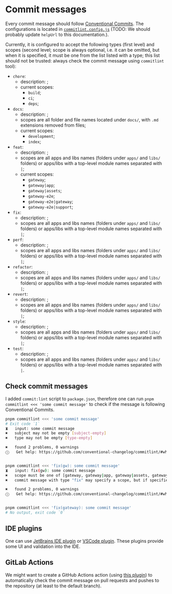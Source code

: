 # Commit messages

Every commit message should follow [Conventional Commits](https://www.conventionalcommits.org/en/v1.0.0/). The configurations is located in [`commitlint.config.js`](/commitlint.config.js) (TODO: We should probably update `helpUrl` to this documentation.).

Currently, it is configured to accept the following types (first level) and scopes (second level; scope is always optional, i.e. it can be omitted, but when it is specified, it must be one from the list listed with a type; this list should not be trusted: always check the commit message using `commitlint` tool):
- `chore`:
   - description: ;
   - current scopes:
      - `build`;
      - `ci`;
      - `deps`;
- `docs`:
   - description: ;
   - scopes are all folder and file names located under `docs/`, with `.md` extensions removed from files;
   - current scopes:
      - `development`;
      - `index`;
- `feat`:
   - description: ;
   - scopes are all apps and libs names (folders under `apps/` and `libs/` folders) or apps/libs with a top-level module names separated with `|`;
   - current scopes:
      - `gateway`;
      - `gateway|app`;
      - `gateway|assets`;
      - `gateway-e2e`;
      - `gateway-e2e|gateway`;
      - `gateway-e2e|support`;
- `fix`:
   - description: ;
   - scopes are all apps and libs names (folders under `apps/` and `libs/` folders) or apps/libs with a top-level module names separated with `|`;
- `perf`:
   - description: ;
   - scopes are all apps and libs names (folders under `apps/` and `libs/` folders) or apps/libs with a top-level module names separated with `|`;
- `refactor`:
   - description: ;
   - scopes are all apps and libs names (folders under `apps/` and `libs/` folders) or apps/libs with a top-level module names separated with `|`;
- `revert`:
   - description: ;
   - scopes are all apps and libs names (folders under `apps/` and `libs/` folders) or apps/libs with a top-level module names separated with `|`;
- `style`:
   - description: ;
   - scopes are all apps and libs names (folders under `apps/` and `libs/` folders) or apps/libs with a top-level module names separated with `|`;
- `test`:
   - description: ;
   - scopes are all apps and libs names (folders under `apps/` and `libs/` folders) or apps/libs with a top-level module names separated with `|`.

## Check commit messages

I added `commit:lint` script to `package.json`, therefore one can run `pnpm commitlint <<< 'some commit message'` to check if the message is following Conventional Commits.

```bash
pnpm commitlint <<< 'some commit message'
# Exit code `1`
⧗   input: some commit message
✖   subject may not be empty [subject-empty]
✖   type may not be empty [type-empty]

✖   found 2 problems, 0 warnings
ⓘ   Get help: https://github.com/conventional-changelog/commitlint/#what-is-commitlint


pnpm commitlint <<< 'fix(gw): some commit message'
⧗   input: fix(gw): some commit message
✖   scope must be one of [gateway, gateway|app, gateway|assets, gateway-e2e, gateway-e2e|gateway, gateway-e2e|support, development, index] [scope-enum]
✖   commit message with type "fix" may specify a scope, but if specified, it must be one of the following: "gateway", "gateway|app", "gateway|assets", "gateway-e2e", "gateway-e2e|gateway", "gateway-e2e|support" [selective-scope]

✖   found 2 problems, 0 warnings
ⓘ   Get help: https://github.com/conventional-changelog/commitlint/#what-is-commitlint


pnpm commitlint <<< 'fix(gateway): some commit message'
# No output, exit code `0`

```

## IDE plugins

One can use [JetBrains IDE plugin](https://plugins.jetbrains.com/plugin/14046-commitlint-conventional-commit) or [VSCode plugin](https://vivaxyblog.github.io/2020/04/29/vscode-conventional-commits-extension.html). These plugins provide some UI and validation into the IDE.

## GitLab Actions

We might want to create a GitHub Actions action (using [this plugin](https://github.com/wagoid/commitlint-github-action)) to automatically check the commit message on pull requests and pushes to the repository (at least to the default branch).